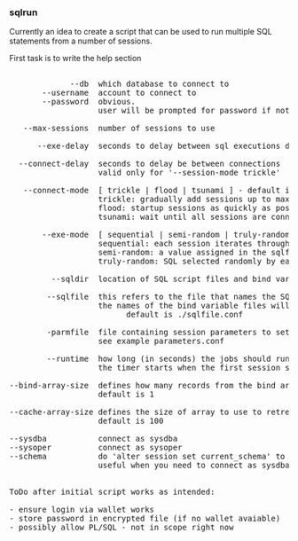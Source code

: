 <h3>sqlrun</h3>

Currently an idea to create a script that can be used to run multiple SQL statements from a number of sessions.

First task is to write the help section

<pre>

             --db  which database to connect to
       --username  account to connect to
       --password  obvious. 
                   user will be prompted for password if not on the command line

   --max-sessions  number of sessions to use

      --exe-delay  seconds to delay between sql executions defaults to 0.1 seconds

  --connect-delay  seconds to delay be between connections
                   valid only for '--session-mode trickle'

   --connect-mode  [ trickle | flood | tsunami ] - default is flood
                   trickle: gradually add sessions up to max-sessions
                   flood: startup sessions as quickly as possible
                   tsunami: wait until all sessions are connected before they are allowed to work

       --exe-mode  [ sequential | semi-random | truly-random ] - default is sequential
                   sequential: each session iterates through the SQL statements serially
                   semi-random: a value assigned in the sqlfile determines how frequently each SQL is executed
                   truly-random: SQL selected randomly by each session

         --sqldir  location of SQL script files and bind variable files. default is ./SQL

        --sqlfile  this refers to the file that names the SQL script files to use 
                   the names of the bind variable files will be defined here as well
						 default is ./sqlfile.conf

        -parmfile  file containing session parameters to set
                   see example parameters.conf

        --runtime  how long (in seconds) the jobs should run
                   the timer starts when the first session starts

--bind-array-size  defines how many records from the bind array file are to be used per SQL execution
                   default is 1

--cache-array-size defines the size of array to use to retreive data - similar to 'set array' in sqlplus 
                   default is 100

--sysdba           connect as sysdba
--sysoper          connect as sysoper
--schema           do 'alter session set current_schema' to this schema
                   useful when you need to connect as sysdba and do not wish to modify SQL to fully qualify object names


ToDo after initial script works as intended:

- ensure login via wallet works
- store password in encrypted file (if no wallet avaiable)
- possibly allow PL/SQL - not in scope right now



</pre>

